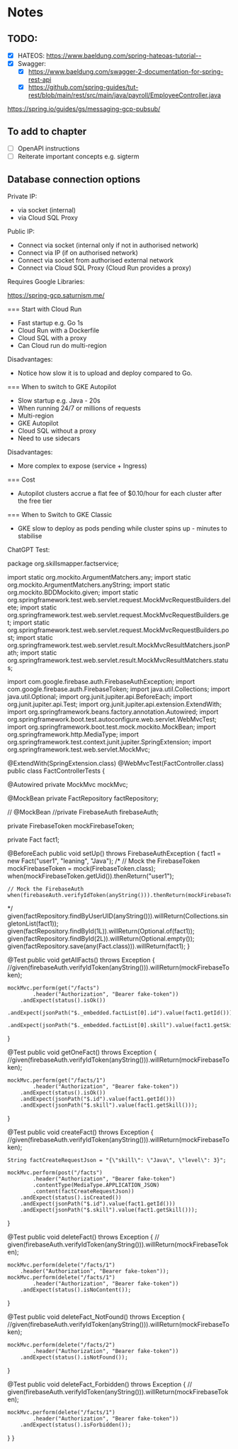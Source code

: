 # Notes

## TODO:

- [X] HATEOS: https://www.baeldung.com/spring-hateoas-tutorial--
- [X] Swagger: 
	- [X] https://www.baeldung.com/swagger-2-documentation-for-spring-rest-api
	- [X] https://github.com/spring-guides/tut-rest/blob/main/rest/src/main/java/payroll/EmployeeController.java

https://spring.io/guides/gs/messaging-gcp-pubsub/

## To add to chapter

- [ ]  OpenAPI instructions 
- [ ]  Reiterate important concepts e.g. sigterm

## Database connection options

Private IP:

* via socket (internal)
* via Cloud SQL Proxy

Public IP:

* Connect via socket (internal only if not in authorised network)
* Connect via IP (if on authorised network)
* Connect via socket from authorised external network
* Connect via Cloud SQL Proxy (Cloud Run provides a proxy)

Requires Google Libraries:

https://spring-gcp.saturnism.me/

=== Start with Cloud Run

* Fast startup e.g. Go 1s
* Cloud Run with a Dockerfile
* Cloud SQL with a proxy
* Can Cloud run do multi-region

Disadvantages:

* Notice how slow it is to upload and deploy compared to Go.

=== When to switch to GKE Autopilot

* Slow startup e.g. Java - 20s
* When running 24/7 or millions of requests
* Multi-region
* GKE Autopilot
* Cloud SQL without a proxy
* Need to use sidecars

Disadvantages:

* More complex to expose (service + Ingress)

=== Cost

* Autopilot clusters accrue a flat fee of $0.10/hour for each cluster after the free tier

=== When to Switch to GKE Classic

* GKE slow to deploy as pods pending while cluster spins up - minutes to stabilise

ChatGPT Test:

package org.skillsmapper.factservice;

import static org.mockito.ArgumentMatchers.any;
import static org.mockito.ArgumentMatchers.anyString;
import static org.mockito.BDDMockito.given;
import static org.springframework.test.web.servlet.request.MockMvcRequestBuilders.delete;
import static org.springframework.test.web.servlet.request.MockMvcRequestBuilders.get;
import static org.springframework.test.web.servlet.request.MockMvcRequestBuilders.post;
import static org.springframework.test.web.servlet.result.MockMvcResultMatchers.jsonPath;
import static org.springframework.test.web.servlet.result.MockMvcResultMatchers.status;

import com.google.firebase.auth.FirebaseAuthException;
import com.google.firebase.auth.FirebaseToken;
import java.util.Collections;
import java.util.Optional;
import org.junit.jupiter.api.BeforeEach;
import org.junit.jupiter.api.Test;
import org.junit.jupiter.api.extension.ExtendWith;
import org.springframework.beans.factory.annotation.Autowired;
import org.springframework.boot.test.autoconfigure.web.servlet.WebMvcTest;
import org.springframework.boot.test.mock.mockito.MockBean;
import org.springframework.http.MediaType;
import org.springframework.test.context.junit.jupiter.SpringExtension;
import org.springframework.test.web.servlet.MockMvc;

@ExtendWith(SpringExtension.class)
@WebMvcTest(FactController.class)
public class FactControllerTests {

@Autowired
private MockMvc mockMvc;

@MockBean
private FactRepository factRepository;

// @MockBean
//private FirebaseAuth firebaseAuth;

private FirebaseToken mockFirebaseToken;

private Fact fact1;

@BeforeEach
public void setUp() throws FirebaseAuthException {
fact1 = new Fact("user1", "leaning", "Java");
/*
// Mock the FirebaseToken
mockFirebaseToken = mock(FirebaseToken.class);
when(mockFirebaseToken.getUid()).thenReturn("user1");

    // Mock the FirebaseAuth
    when(firebaseAuth.verifyIdToken(anyString())).thenReturn(mockFirebaseToken);
*/
given(factRepository.findByUserUID(anyString())).willReturn(Collections.singletonList(fact1));
given(factRepository.findById(1L)).willReturn(Optional.of(fact1));
given(factRepository.findById(2L)).willReturn(Optional.empty());
given(factRepository.save(any(Fact.class))).willReturn(fact1);
}

@Test
public void getAllFacts() throws Exception {
//given(firebaseAuth.verifyIdToken(anyString())).willReturn(mockFirebaseToken);

    mockMvc.perform(get("/facts")
            .header("Authorization", "Bearer fake-token"))
        .andExpect(status().isOk())
        .andExpect(jsonPath("$._embedded.factList[0].id").value(fact1.getId()))
        .andExpect(jsonPath("$._embedded.factList[0].skill").value(fact1.getSkill()));
}

@Test
public void getOneFact() throws Exception {
//given(firebaseAuth.verifyIdToken(anyString())).willReturn(mockFirebaseToken);

    mockMvc.perform(get("/facts/1")
            .header("Authorization", "Bearer fake-token"))
        .andExpect(status().isOk())
        .andExpect(jsonPath("$.id").value(fact1.getId()))
        .andExpect(jsonPath("$.skill").value(fact1.getSkill()));
}

@Test
public void createFact() throws Exception {
//given(firebaseAuth.verifyIdToken(anyString())).willReturn(mockFirebaseToken);

    String factCreateRequestJson = "{\"skill\": \"Java\", \"level\": 3}";

    mockMvc.perform(post("/facts")
            .header("Authorization", "Bearer fake-token")
            .contentType(MediaType.APPLICATION_JSON)
            .content(factCreateRequestJson))
        .andExpect(status().isCreated())
        .andExpect(jsonPath("$.id").value(fact1.getId()))
        .andExpect(jsonPath("$.skill").value(fact1.getSkill()));
}

@Test
public void deleteFact() throws Exception {
// given(firebaseAuth.verifyIdToken(anyString())).willReturn(mockFirebaseToken);

    mockMvc.perform(delete("/facts/1")
        .header("Authorization", "Bearer fake-token"));
    mockMvc.perform(delete("/facts/1")
            .header("Authorization", "Bearer fake-token"))
        .andExpect(status().isNoContent());
}

@Test
public void deleteFact_NotFound() throws Exception {
//given(firebaseAuth.verifyIdToken(anyString())).willReturn(mockFirebaseToken);

    mockMvc.perform(delete("/facts/2")
            .header("Authorization", "Bearer fake-token"))
        .andExpect(status().isNotFound());
}

@Test
public void deleteFact_Forbidden() throws Exception {
// given(firebaseAuth.verifyIdToken(anyString())).willReturn(mockFirebaseToken);

    mockMvc.perform(delete("/facts/1")
            .header("Authorization", "Bearer fake-token"))
        .andExpect(status().isForbidden());
}
}

